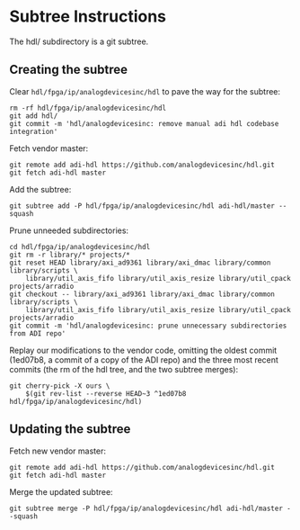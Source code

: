 # Subtree Instructions

The hdl/ subdirectory is a git subtree.

## Creating the subtree

Clear `hdl/fpga/ip/analogdevicesinc/hdl` to pave the way for the subtree:

```
rm -rf hdl/fpga/ip/analogdevicesinc/hdl
git add hdl/
git commit -m 'hdl/analogdevicesinc: remove manual adi hdl codebase integration'
```

Fetch vendor master:

```
git remote add adi-hdl https://github.com/analogdevicesinc/hdl.git
git fetch adi-hdl master
```

Add the subtree:

```
git subtree add -P hdl/fpga/ip/analogdevicesinc/hdl adi-hdl/master --squash
```

Prune unneeded subdirectories:

```
cd hdl/fpga/ip/analogdevicesinc/hdl
git rm -r library/* projects/*
git reset HEAD library/axi_ad9361 library/axi_dmac library/common library/scripts \
    library/util_axis_fifo library/util_axis_resize library/util_cpack projects/arradio
git checkout -- library/axi_ad9361 library/axi_dmac library/common library/scripts \
    library/util_axis_fifo library/util_axis_resize library/util_cpack projects/arradio
git commit -m 'hdl/analogdevicesinc: prune unnecessary subdirectories from ADI repo'
```

Replay our modifications to the vendor code, omitting the oldest commit (1ed07b8, a commit
of a copy of the ADI repo) and the three most recent commits (the rm of the hdl tree, and the
two subtree merges):

```
git cherry-pick -X ours \
    $(git rev-list --reverse HEAD~3 ^1ed07b8 hdl/fpga/ip/analogdevicesinc/hdl)
```

## Updating the subtree

Fetch new vendor master:

```
git remote add adi-hdl https://github.com/analogdevicesinc/hdl.git
git fetch adi-hdl master
```

Merge the updated subtree:

```
git subtree merge -P hdl/fpga/ip/analogdevicesinc/hdl adi-hdl/master --squash
```
